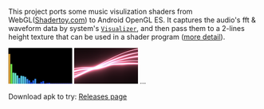 This project ports some music visulization shaders from WebGL([Shadertoy.com](https://www.shadertoy.com/)) to Android OpenGL ES. It captures the audio's fft & waveform data by system's [`Visualizer`](https://developer.android.com/reference/android/media/audiofx/Visualizer.html), and then pass them to a 2-lines height texture that can be used in a shader program ([more detail](https://forum.openframeworks.cc/t/passing-fft-audio-data-into-a-shader-as-a-texture2d-object-shadertoy/13756)).

![Preview](image/p1.png) ![Preview](image/p2.png) ...

Download apk to try: [Releases page](https://github.com/nekocode/MusicVisualization/releases)

